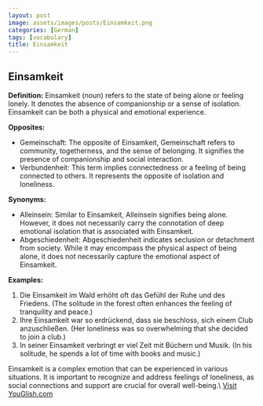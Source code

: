 ```yaml
---
layout: post
image: assets/images/posts/Einsamkeit.png
categories: [German]
tags: [vocabulary]
title: Einsamkeit
---
```


## Einsamkeit

**Definition:**
Einsamkeit (noun) refers to the state of being alone or feeling lonely. It denotes the absence of companionship or a sense of isolation. Einsamkeit can be both a physical and emotional experience.

**Opposites:**
- Gemeinschaft: The opposite of Einsamkeit, Gemeinschaft refers to community, togetherness, and the sense of belonging. It signifies the presence of companionship and social interaction.
- Verbundenheit: This term implies connectedness or a feeling of being connected to others. It represents the opposite of isolation and loneliness.

**Synonyms:**
- Alleinsein: Similar to Einsamkeit, Alleinsein signifies being alone. However, it does not necessarily carry the connotation of deep emotional isolation that is associated with Einsamkeit.
- Abgeschiedenheit: Abgeschiedenheit indicates seclusion or detachment from society. While it may encompass the physical aspect of being alone, it does not necessarily capture the emotional aspect of Einsamkeit.

**Examples:**
1. Die Einsamkeit im Wald erhöht oft das Gefühl der Ruhe und des Friedens. (The solitude in the forest often enhances the feeling of tranquility and peace.)
2. Ihre Einsamkeit war so erdrückend, dass sie beschloss, sich einem Club anzuschließen. (Her loneliness was so overwhelming that she decided to join a club.)
3. In seiner Einsamkeit verbringt er viel Zeit mit Büchern und Musik. (In his solitude, he spends a lot of time with books and music.)

Einsamkeit is a complex emotion that can be experienced in various situations. It is important to recognize and address feelings of loneliness, as social connections and support are crucial for overall well-being.\ <a id="yg-widget-0" class="youglish-widget" data-query="Einsamkeit" data-lang="german" data-components="8412" data-auto-start="0" data-bkg-color="theme_light" data-title="How%20to%20pronounce%20Einsamkeit%20in%20German"  rel="nofollow" href="https://youglish.com">Visit YouGlish.com</a><script async src="https://youglish.com/public/emb/widget.js" charset="utf-8"></script>